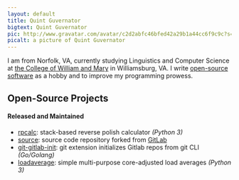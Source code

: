 ```yaml
---
layout: default
title: Quint Guvernator
bigtext: Quint Guvernator
pic: http://www.gravatar.com/avatar/c2d2abfc46bfed42a29b1a44cc6f9c9c?s=120
picalt: a picture of Quint Guvernator
---
```


I am from Norfolk, VA, currently studying Linguistics and Computer Science at [the College of William and Mary][WM] in Williamsburg, VA.
I write [open-source software](#open-source-projects) as a hobby and to improve my programming prowess.

[WM]: http://www.wm.edu/

## Open-Source Projects <a id="open-source-projects"></a>
#### Released and Maintained
- [rpcalc][]: stack-based reverse polish calculator _(Python 3)_
- [source][]: source code repository forked from [GitLab](http://gitlab.org/)
- [git-gitlab-init][]: git extension initializes Gitlab repos from git CLI _(Go/Golang)_
- [loadaverage][]: simple multi-purpose core-adjusted load averages _(Python 3)_

[rpcalc]: http://qguv.github.io/rpcalc
[git-gitlab-init]: https://github.com/qguv/git-gitlab-init
[source]: http://src.nascifi.com
[loadaverage]: https://github.com/qguv/loadaverage

